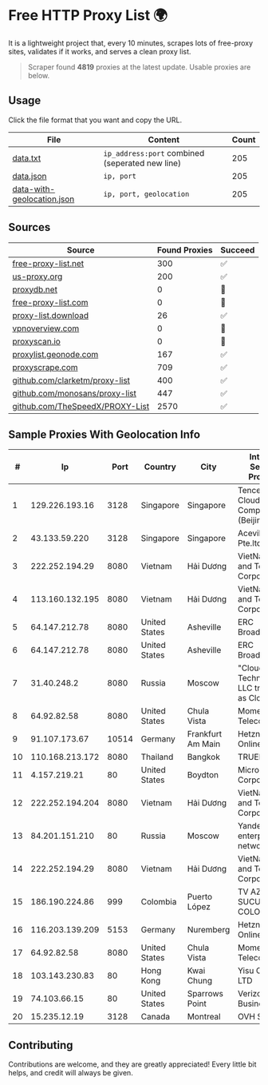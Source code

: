 
# Free HTTP Proxy List 🌍

It is a lightweight project that, every 10 minutes, scrapes lots of free-proxy sites, validates if it works, and serves a clean proxy list.


> Scraper found **4819** proxies at the latest update. Usable proxies are below.

## Usage

Click the file format that you want and copy the URL.


|File|Content|Count|
|----|-------|-----|
|[data.txt](https://raw.githubusercontent.com/themiralay/Proxy-List-World/master/data.txt)|`ip_address:port` combined (seperated new line)|205|
|[data.json](https://raw.githubusercontent.com/themiralay/Proxy-List-World/master/data.json)|`ip, port`|205|
|[data-with-geolocation.json](https://raw.githubusercontent.com/themiralay/Proxy-List-World/master/data-with-geolocation.json)|`ip, port, geolocation`|205|

## Sources

|Source|Found Proxies|Succeed|
|------|-------------|-------|
|[free-proxy-list.net](https://free-proxy-list.net)|300|✅|
|[us-proxy.org](https://www.us-proxy.org)|200|✅|
|[proxydb.net](http://proxydb.net)|0|🚫|
|[free-proxy-list.com](https://free-proxy-list.com/?page=&port=&type%5B%5D=http&type%5B%5D=https&up_time=0&search=Search)|0|🚫|
|[proxy-list.download](https://www.proxy-list.download/HTTP)|26|✅|
|[vpnoverview.com](https://vpnoverview.com/privacy/anonymous-browsing/free-proxy-servers)|0|🚫|
|[proxyscan.io](https://www.proxyscan.io)|0|🚫|
|[proxylist.geonode.com](https://proxylist.geonode.com/api/proxy-list?limit=300&page=1&sort_by=lastChecked&sort_type=desc&protocols=http,https)|167|✅|
|[proxyscrape.com](https://api.proxyscrape.com/v2/?request=displayproxies&protocol=http&timeout=10000&country=all&ssl=all&anonymity=all)|709|✅|
|[github.com/clarketm/proxy-list](https://raw.githubusercontent.com/clarketm/proxy-list/master/proxy-list-raw.txt)|400|✅|
|[github.com/monosans/proxy-list](https://raw.githubusercontent.com/monosans/proxy-list/main/proxies/http.txt)|447|✅|
|[github.com/TheSpeedX/PROXY-List](https://raw.githubusercontent.com/TheSpeedX/PROXY-List/master/http.txt)|2570|✅|


## Sample Proxies With Geolocation Info

|#|Ip|Port|Country|City|Internet Service Provider|
|-|--|----|-------|----|-------------------------|
|1|129.226.193.16|3128|Singapore|Singapore|Tencent Cloud Computing (Beijing) Co|
|2|43.133.59.220|3128|Singapore|Singapore|Aceville Pte.ltd|
|3|222.252.194.29|8080|Vietnam|Hải Dương|VietNam Post and Telecom Corporation|
|4|113.160.132.195|8080|Vietnam|Hải Dương|VietNam Post and Telecom Corporation|
|5|64.147.212.78|8080|United States|Asheville|ERC Broadband|
|6|64.147.212.78|8080|United States|Asheville|ERC Broadband|
|7|31.40.248.2|8080|Russia|Moscow|"Cloud Technologies" LLC trading as Cloud.ru|
|8|64.92.82.58|8080|United States|Chula Vista|Momentum Telecom, Inc.|
|9|91.107.173.67|10514|Germany|Frankfurt Am Main|Hetzner Online AG|
|10|110.168.213.172|8080|Thailand|Bangkok|TRUENET|
|11|4.157.219.21|80|United States|Boydton|Microsoft Corporation|
|12|222.252.194.204|8080|Vietnam|Hải Dương|VietNam Post and Telecom Corporation|
|13|84.201.151.210|80|Russia|Moscow|Yandex enterprise network|
|14|222.252.194.29|8080|Vietnam|Hải Dương|VietNam Post and Telecom Corporation|
|15|186.190.224.86|999|Colombia|Puerto López|TV AZTECA SUCURSAL COLOMBIA|
|16|116.203.139.209|5153|Germany|Nuremberg|Hetzner Online GmbH|
|17|64.92.82.58|8080|United States|Chula Vista|Momentum Telecom, Inc.|
|18|103.143.230.83|80|Hong Kong|Kwai Chung|Yisu Cloud LTD|
|19|74.103.66.15|80|United States|Sparrows Point|Verizon Business|
|20|15.235.12.19|3128|Canada|Montreal|OVH SAS|



## Contributing

Contributions are welcome, and they are greatly appreciated! Every
little bit helps, and credit will always be given.

